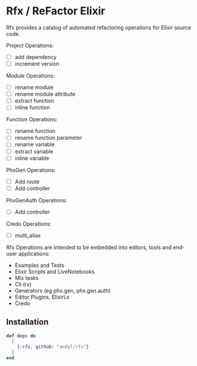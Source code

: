 # Rfx / ReFactor Elixir

Rfx provides a catalog of automated refactoring operations for Elixir source
code.

Project Operations:

- [ ] add dependency
- [ ] increment version

Module Operations:

- [ ] rename module
- [ ] rename module attribute
- [ ] extract function
- [ ] inline function

Function Operations:

- [ ] rename function
- [ ] rename function parameter
- [ ] rename variable
- [ ] extract variable
- [ ] inline variable

PhxGen Operations:

- [ ] Add route
- [ ] Add controller

PhxGenAuth Operations:

- [ ] Add controller

Credo Operations:

- [ ] multi_alias

Rfx Operations are intended to be embedded into editors, tools and end-user
applications:

- Examples and Tests
- Elixir Scripts and LiveNotebooks
- Mix tasks
- Cli (rx)
- Generators (eg phx.gen, phx.gen.auth)
- Editor Plugins, ElixirLs
- Credo

## Installation

```elixir
def deps do
  [
    {:rfx, github: "andyl/rfx"}
  ]
end
```
